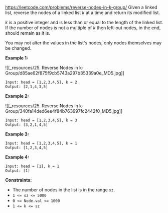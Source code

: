 https://leetcode.com/problems/reverse-nodes-in-k-group/
Given a linked list, reverse the nodes of a linked list *k* at a time and return its modified list.

*k* is a positive integer and is less than or equal to the length of the linked list. If the number of nodes is not a multiple of *k* then left-out nodes, in the end, should remain as it is.

You may not alter the values in the list's nodes, only nodes themselves may be changed.

 

**Example 1:**

![[_resources/25. Reverse Nodes in k-Group/d85ae62f875f9cb5743a297b35339a0e_MD5.jpg]]

```
Input: head = [1,2,3,4,5], k = 2
Output: [2,1,4,3,5]
```

**Example 2:**

![[_resources/25. Reverse Nodes in k-Group/340fa14ded6ee4f84b763997fc2442f0_MD5.jpg]]

```
Input: head = [1,2,3,4,5], k = 3
Output: [3,2,1,4,5]
```

**Example 3:**

```
Input: head = [1,2,3,4,5], k = 1
Output: [1,2,3,4,5]
```

**Example 4:**

```
Input: head = [1], k = 1
Output: [1]
```

 

**Constraints:**

- The number of nodes in the list is in the range `sz`.
- `1 <= sz <= 5000`
- `0 <= Node.val <= 1000`
- `1 <= k <= sz`